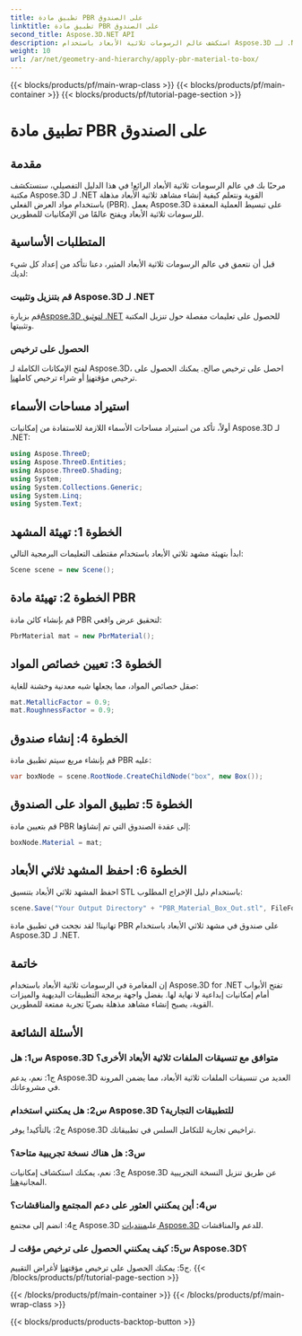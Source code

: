 ```yaml
---
title: تطبيق مادة PBR على الصندوق
linktitle: تطبيق مادة PBR على الصندوق
second_title: Aspose.3D.NET API
description: استكشف عالم الرسومات ثلاثية الأبعاد باستخدام Aspose.3D لـ .NET. قم بإنشاء مشاهد غامرة دون عناء باستخدام مواد العرض المادية.
weight: 10
url: /ar/net/geometry-and-hierarchy/apply-pbr-material-to-box/
---
```


{{< blocks/products/pf/main-wrap-class >}}
{{< blocks/products/pf/main-container >}}
{{< blocks/products/pf/tutorial-page-section >}}

# تطبيق مادة PBR على الصندوق

## مقدمة

مرحبًا بك في عالم الرسومات ثلاثية الأبعاد الرائع! في هذا الدليل التفصيلي، سنستكشف مكتبة Aspose.3D لـ .NET القوية ونتعلم كيفية إنشاء مشاهد ثلاثية الأبعاد مذهلة باستخدام مواد العرض الفعلي (PBR). يعمل Aspose.3D على تبسيط العملية المعقدة للرسومات ثلاثية الأبعاد ويفتح عالمًا من الإمكانيات للمطورين.

## المتطلبات الأساسية

قبل أن نتعمق في عالم الرسومات ثلاثية الأبعاد المثير، دعنا نتأكد من إعداد كل شيء لديك:

### قم بتنزيل وتثبيت Aspose.3D لـ .NET

 قم بزيارة[Aspose.3D لتوثيق .NET](https://reference.aspose.com/3d/net/) للحصول على تعليمات مفصلة حول تنزيل المكتبة وتثبيتها.

### الحصول على ترخيص

لفتح الإمكانات الكاملة لـ Aspose.3D، احصل على ترخيص صالح. يمكنك الحصول على ترخيص مؤقت[هنا](https://purchase.aspose.com/temporary-license/) أو شراء ترخيص كامل[هنا](https://purchase.aspose.com/buy).

## استيراد مساحات الأسماء

أولاً، تأكد من استيراد مساحات الأسماء اللازمة للاستفادة من إمكانيات Aspose.3D لـ .NET:

```csharp
using Aspose.ThreeD;
using Aspose.ThreeD.Entities;
using Aspose.ThreeD.Shading;
using System;
using System.Collections.Generic;
using System.Linq;
using System.Text;
```

## الخطوة 1: تهيئة المشهد

ابدأ بتهيئة مشهد ثلاثي الأبعاد باستخدام مقتطف التعليمات البرمجية التالي:

```csharp
Scene scene = new Scene();
```

## الخطوة 2: تهيئة مادة PBR

قم بإنشاء كائن مادة PBR لتحقيق عرض واقعي:

```csharp
PbrMaterial mat = new PbrMaterial();
```

## الخطوة 3: تعيين خصائص المواد

صقل خصائص المواد، مما يجعلها شبه معدنية وخشنة للغاية:

```csharp
mat.MetallicFactor = 0.9;
mat.RoughnessFactor = 0.9;
```

## الخطوة 4: إنشاء صندوق

قم بإنشاء مربع سيتم تطبيق مادة PBR عليه:

```csharp
var boxNode = scene.RootNode.CreateChildNode("box", new Box());
```

## الخطوة 5: تطبيق المواد على الصندوق

قم بتعيين مادة PBR إلى عقدة الصندوق التي تم إنشاؤها:

```csharp
boxNode.Material = mat;
```

## الخطوة 6: احفظ المشهد ثلاثي الأبعاد

احفظ المشهد ثلاثي الأبعاد بتنسيق STL باستخدام دليل الإخراج المطلوب:

```csharp
scene.Save("Your Output Directory" + "PBR_Material_Box_Out.stl", FileFormat.STLASCII);
```

تهانينا! لقد نجحت في تطبيق مادة PBR على صندوق في مشهد ثلاثي الأبعاد باستخدام Aspose.3D لـ .NET.

## خاتمة

إن المغامرة في الرسومات ثلاثية الأبعاد باستخدام Aspose.3D for .NET تفتح الأبواب أمام إمكانيات إبداعية لا نهاية لها. بفضل واجهة برمجة التطبيقات البديهية والميزات القوية، يصبح إنشاء مشاهد مذهلة بصريًا تجربة ممتعة للمطورين.

## الأسئلة الشائعة

### س1: هل Aspose.3D متوافق مع تنسيقات الملفات ثلاثية الأبعاد الأخرى؟

ج1: نعم، يدعم Aspose.3D العديد من تنسيقات الملفات ثلاثية الأبعاد، مما يضمن المرونة في مشروعاتك.

### س2: هل يمكنني استخدام Aspose.3D للتطبيقات التجارية؟

ج2: بالتأكيد! يوفر Aspose.3D تراخيص تجارية للتكامل السلس في تطبيقاتك.

### س3: هل هناك نسخة تجريبية متاحة؟

 ج3: نعم، يمكنك استكشاف إمكانيات Aspose.3D عن طريق تنزيل النسخة التجريبية المجانية[هنا](https://releases.aspose.com/).

### س4: أين يمكنني العثور على دعم المجتمع والمناقشات؟

 ج4: انضم إلى مجتمع Aspose.3D على[منتديات Aspose.3D](https://forum.aspose.com/c/3d/18) للدعم والمناقشات.

### س5: كيف يمكنني الحصول على ترخيص مؤقت لـ Aspose.3D؟

 ج5: يمكنك الحصول على ترخيص مؤقت[هنا](https://purchase.aspose.com/temporary-license/) لأغراض التقييم.
{{< /blocks/products/pf/tutorial-page-section >}}

{{< /blocks/products/pf/main-container >}}
{{< /blocks/products/pf/main-wrap-class >}}

{{< blocks/products/products-backtop-button >}}
